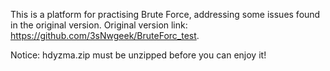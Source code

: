 This is a platform for practising Brute Force, addressing some issues found in the original version. 
Original version link: https://github.com/3sNwgeek/BruteForc_test.

Notice: hdyzma.zip must be unzipped before you can enjoy it!
